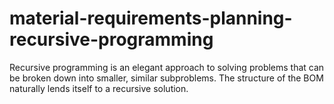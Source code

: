 # material-requirements-planning-recursive-programming
Recursive programming is an elegant approach to solving problems that can be broken down into smaller, similar subproblems. The structure of the BOM naturally lends itself to a recursive solution.
